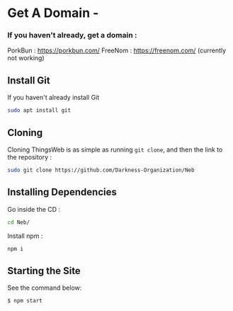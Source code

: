 # Get A Domain -
### If you haven't already, get a domain :
PorkBun : https://porkbun.com/
FreeNom : https://freenom.com/ (currently not working)

## Install Git
If you haven't already install Git
```sh
sudo apt install git
```
## Cloning
Cloning ThingsWeb is as simple as running `git clone`, and then the link to the repository :
```sh
sudo git clone https://github.com/Darkness-Organization/Neb
```
## Installing Dependencies
Go inside the CD :
```sh
cd Neb/
```
Install npm :
```sh
npm i
```
## Starting the Site
See the command below:
```sh
$ npm start
```
